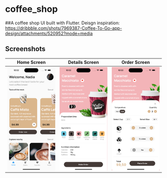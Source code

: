 # coffee_shop
##A coffee shop UI built with Flutter.
Deisgn inspiration: https://dribbble.com/shots/7969387-Coffee-To-Go-app-design/attachments/520952?mode=media

## Screenshots 
| Home Screen | Details Screen |  Order Screen |
:----------:|:-------------:|:--------------:|
![](./readme_files/homepage.png) | ![](./readme_files/details_page.png) | ![](./readme_files/order_page.png) |


















